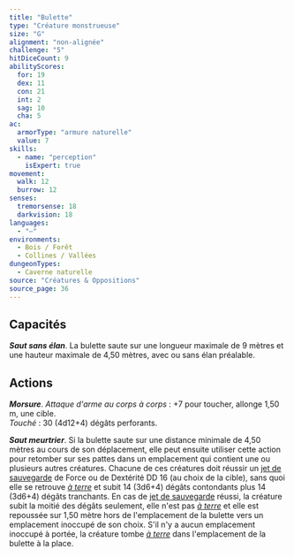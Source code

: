 ```yaml
---
title: "Bulette"
type: "Créature monstrueuse"
size: "G"
alignment: "non-alignée"
challenge: "5"
hitDiceCount: 9
abilityScores:
  for: 19
  dex: 11
  con: 21
  int: 2
  sag: 10
  cha: 5
ac: 
  armorType: "armure naturelle"
  value: 7
skills: 
  - name: "perception"
    isExpert: true
movement: 
  walk: 12
  burrow: 12
senses: 
  tremorsense: 18
  darkvision: 18
languages: 
  - "—"
environments:
  - Bois / Forêt
  - Collines / Vallées
dungeonTypes:
  - Caverne naturelle
source: "Créatures & Oppositions"
source_page: 36
---
```

## Capacités
_**Saut sans élan**_. La bulette saute sur une longueur maximale de 9 mètres et une hauteur maximale de 4,50 mètres, avec ou sans élan préalable.

## Actions
_**Morsure**_. _Attaque d'arme au corps à corps_ : +7 pour toucher, allonge 1,50 m, une cible.  
_Touché_ : 30 (4d12+4) dégâts perforants.

_**Saut meurtrier**_. Si la bulette saute sur une distance minimale de 4,50 mètres au cours de son déplacement, elle peut ensuite utiliser cette action pour retomber sur ses pattes dans un emplacement qui contient une ou plusieurs autres créatures. Chacune de ces créatures doit réussir un [jet de sauvegarde](/utiliser-les-caracteristiques#jets-de-sauvegarde) de Force ou de Dextérité DD 16 (au choix de la cible), sans quoi elle se retrouve [_à terre_](/gerer-la-sante-du-personnage/#a-terre) et subit 14 (3d6+4) dégâts contondants plus 14 (3d6+4) dégâts tranchants. En cas de [jet de sauvegarde](/utiliser-les-caracteristiques#jets-de-sauvegarde) réussi, la créature subit la moitié des dégâts seulement, elle n'est pas [_à terre_](/gerer-la-sante-du-personnage/#a-terre) et elle est repoussée sur 1,50 mètre hors de l'emplacement de la bulette vers un emplacement inoccupé de son choix. S'il n'y a aucun emplacement inoccupé à portée, la créature tombe [_à terre_](/gerer-la-sante-du-personnage/#a-terre) dans l'emplacement de la bulette à la place.
